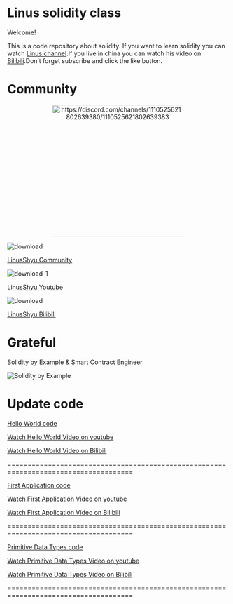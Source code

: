 # Linus solidity class
Welcome!

This is a code repository about solidity.
If you want to learn solidity you can watch [Linus channel](https://www.youtube.com/channel/UC4KtR-YsWDfWtikRGOZb58Q).If you live in china you can watch his video on [Bilibili](https://space.bilibili.com/411591950?spm_id_from=333.1007.0.0).Don’t forget subscribe and click the like button.

# Community

<p align="center">
  <a href="https://discord.com/channels/1110525621802639380/1110525621802639383">
  <img alt="https://discord.com/channels/1110525621802639380/1110525621802639383" src="https://github.com/Linus-Shyu/Linus-solidity-class/assets/83543818/d7ca02bc-e6cf-4f2c-a175-df0be66397e2" width="300">
  </a>
</p>


![download](https://github.com/Linus-Shyu/Linus-solidity-class/assets/83543818/d7ca02bc-e6cf-4f2c-a175-df0be66397e2)

[LinusShyu Community](https://discord.com/channels/1110525621802639380/1110525621802639383)

![download-1](https://github.com/Linus-Shyu/Linus-solidity-class/assets/83543818/7418b065-af20-4431-b8ef-7927cbaddb83)

[LinusShyu Youtube](https://www.youtube.com/channel/UC4KtR-YsWDfWtikRGOZb58Q)

![download](https://github.com/Linus-Shyu/Linus-solidity-class/assets/83543818/9c975540-dba7-4be2-8ee4-ce228d8aa69d)

[LinusShyu Bilibili](https://space.bilibili.com/411591950?spm_id_from=333.1007.0.0)

# Grateful
Solidity by Example & Smart Contract Engineer

![Solidity by Example](https://github.com/Linus-Shyu/Linus-solidity-class/assets/83543818/c68039c7-bd95-41ee-beba-55b20273a734)

# Update code

[Hello World code](https://github.com/Linus-Shyu/Linus-solidity-class/blob/master/HelloWorld.sol)

[Watch Hello World Video on youtube](https://www.youtube.com/watch?v=1uRYQyDihDI&t=56s)

[Watch Hello World Video on Bilibili](https://www.bilibili.com/video/BV1Dz4y1h7qH/?spm_id_from=333.999.0.0)

=====================================================================================

[First Application code](https://github.com/Linus-Shyu/Linus-solidity-class/blob/master/Firstapp.sol)

[Watch First Application Video on youtube](https://www.youtube.com/watch?v=7OS4hgOin4I)

[Watch First Application Video on Bilibili](https://www.bilibili.com/video/BV17a4y137Bx/)

=====================================================================================

[Primitive Data Types code](https://github.com/Linus-Shyu/Linus-solidity-class/blob/master/Data.sol)

[Watch Primitive Data Types Video on youtube](https://www.youtube.com/watch?v=5tUxdY4uxgY)

[Watch Primitive Data Types Video on Bilibili](https://www.bilibili.com/video/BV1rg4y1F7GY/?spm_id_from=333.999.0.0&vd_source=b948e0481ae56728c763719a74f42095)

=====================================================================================
